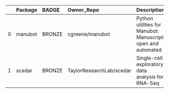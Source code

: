 |    | Package   | BADGE   | Owner_Repo               | Description                                                   | Workflow_Run_Date    | date_created         | last_commit          |   forks |   watchers |   stars | homepage_url        | has_wiki   |   open_issues | has_downloads   |    Run_ID |   Pylint_score |   Pytest_score | Pip   | Pip_url                           | License   | Build   | Linux   | Mac   | Windows   | Linux_versions   | Mac_versions   | Windows_versions   | contributor_names                                    | contributor_url                                                                                                                                                        |   num_contributors | Github_event_name   |
|---:|:----------|:--------|:-------------------------|:--------------------------------------------------------------|:---------------------|:---------------------|:---------------------|--------:|-----------:|--------:|:--------------------|:-----------|--------------:|:----------------|----------:|---------------:|---------------:|:------|:----------------------------------|:----------|:--------|:--------|:------|:----------|:-----------------|:---------------|:-------------------|:-----------------------------------------------------|:-----------------------------------------------------------------------------------------------------------------------------------------------------------------------|-------------------:|:--------------------|
|  0 | manubot   | BRONZE  | cgreene/manubot          | Python utilities for Manubot: Manuscripts, open and automated | 2020-07-17T13:24:47Z | 2020-03-02T14:33:49Z | 2020-03-05T19:31:18Z |       0 |          0 |       0 | https://manubot.org | True       |             0 | True            | 172726483 |           7.8  |              0 | True  | https://pypi.org/project/manubot/ | True      | True    | 3.6,3.7 |       |           | ubuntu-latest    |                |                    | dhimmel epogrebnyak cgreene agitter nichtich olgabot | https://github.com/dhimmel https://github.com/epogrebnyak https://github.com/cgreene https://github.com/agitter https://github.com/nichtich https://github.com/olgabot |                  6 | repository_dispatch |
|  1 | scedar    | BRONZE  | TaylorResearchLab/scedar | Single-cell exploratory data analysis for RNA-Seq             | 2020-07-17T13:37:06Z | 2018-03-17T05:22:56Z | 2020-03-16T17:41:47Z |       7 |          5 |      23 |                     | True       |             0 | True            | 172736548 |           6.81 |              0 | True  | https://pypi.org/project/scedar/  | True      | True    | 3.6,3.7 |       |           | ubuntu-latest    |                |                    | logstar benstear                                     | https://github.com/logstar https://github.com/benstear                                                                                                                 |                  2 | repository_dispatch |
